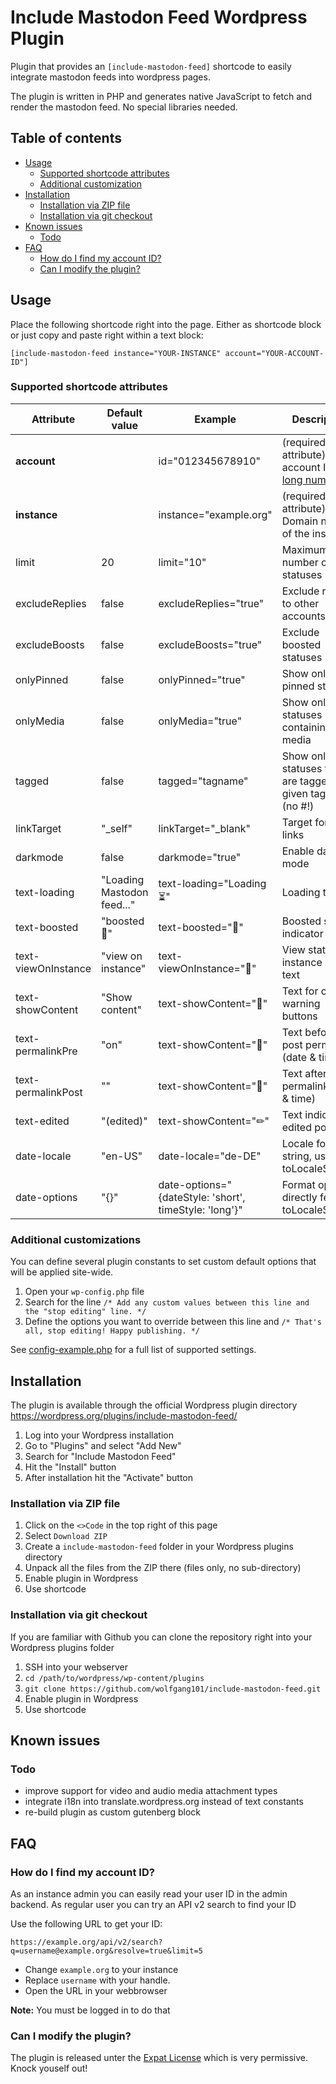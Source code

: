 # Include Mastodon Feed Wordpress Plugin

Plugin that provides an `[include-mastodon-feed]` shortcode to easily integrate mastodon feeds into wordpress pages.

The plugin is written in PHP and generates native JavaScript to fetch and render the mastodon feed. No special libraries needed.

## Table of contents
* [Usage](#usage)
  * [Supported shortcode attributes](#supported-shortcode-attributes)
  * [Additional customization](#additional-customizations)
* [Installation](#installation)
  * [Installation via ZIP file](#installation-via-zip-file)
  * [Installation via git checkout](#installation-via-git-checkout)
* [Known issues](#known-issues)
  * [Todo](#todo)
* [FAQ](#faq)
  * [How do I find my account ID?](#how-do-i-find-my-account-id)
  * [Can I modify the plugin?](#can-i-modify-the-plugin)

## Usage

Place the following shortcode right into the page. Either as shortcode block or just copy and paste right within a text block:

```[include-mastodon-feed instance="YOUR-INSTANCE" account="YOUR-ACCOUNT-ID"]```

### Supported shortcode attributes

 | Attribute          | Default value                 | Example                   | Description                                                       |
| ------------------- | ----------------------------- | ------------------------- | ----------------------------------------------------------------- |
| **account**         |                               | id="012345678910"         | (required attribute) Your account ID ([a long number](#how-do-i-find-my-account-id))   |
| **instance**        |                               | instance="example.org"    | (required attribute) Domain name of the instance                                       |
| limit               | 20                            | limit="10"                | Maximum number of statuses                                        |
| excludeReplies      | false                         | excludeReplies="true"     | Exclude replies to other accounts                                 |
| excludeBoosts       | false                         | excludeBoosts="true"      | Exclude boosted statuses                                          |
| onlyPinned          | false                         | onlyPinned="true"         | Show only pinned statuses                                         |
| onlyMedia           | false                         | onlyMedia="true"          | Show only statuses containing media                               |
| tagged              | false                         | tagged="tagname"          | Show only statuses that are tagged with given tag name (no #!)    |
| linkTarget          | "_self"                       | linkTarget="_blank"       | Target for all links                                              |
| darkmode            | false                         | darkmode="true"           | Enable dark mode                                                  |
| text-loading        | "Loading Mastodon feed..."    | text-loading="Loading ⏳" | Loading text                                                      |
| text-boosted        | "boosted 🚀"                  | text-boosted="🚀"         | Boosted status indicator text                                     |
| text-viewOnInstance | "view on instance"            | text-viewOnInstance="🔗"  | View status on instance link text                                 |
| text-showContent    | "Show content"                | text-showContent="👀"     | Text for content warning buttons                                  |
| text-permalinkPre   | "on"                          | text-showContent="📅"     | Text before post permalink (date & time)                          |
| text-permalinkPost  | ""                            | text-showContent="📅"     | Text after post permalink (date & time)                           |
| text-edited         | "(edited)"                    | text-showContent="✏"      | Text indicating edited posts                                      |
| date-locale         | "en-US"                       | date-locale="de-DE"       | Locale for date string, used in toLocaleString()                  |
| date-options        | "{}"                          | date-options="{dateStyle: 'short', timeStyle: 'long'}" | Format options directly fed into toLocaleString()                 |

### Additional customizations

You can define several plugin constants to set custom default options that will be applied site-wide.

1. Open your `wp-config.php` file
2. Search for the line `/* Add any custom values between this line and the "stop editing" line. */`
3. Define the options you want to override between this line and `/* That's all, stop editing! Happy publishing. */`

See [config-example.php](config-example.php) for a full list of supported settings.

## Installation

The plugin is available through the official Wordpress plugin directory https://wordpress.org/plugins/include-mastodon-feed/

1. Log into your Wordpress installation
2. Go to "Plugins" and select "Add New"
3. Search for "Include Mastodon Feed"
4. Hit the "Install" button
5. After installation hit the "Activate" button

### Installation via ZIP file

1. Click on the `<>Code` in the top right of this page
2. Select `Download ZIP`
3. Create a `include-mastodon-feed` folder in your Wordpress plugins directory
4. Unpack all the files from the ZIP there (files only, no sub-directory)
5. Enable plugin in Wordpress
6. Use shortcode

### Installation via git checkout

If you are familiar with Github you can clone the repository right into your Wordpress plugins folder

1. SSH into your webserver
2. `cd /path/to/wordpress/wp-content/plugins`
3. `git clone https://github.com/wolfgang101/include-mastodon-feed.git`
4. Enable plugin in Wordpress
5. Use shortcode

## Known issues

### Todo

* improve support for video and audio media attachment types
* integrate i18n into translate.wordpress.org instead of text constants
* re-build plugin as custom gutenberg block

## FAQ

### How do I find my account ID?
As an instance admin you can easily read your user ID in the admin backend. As regular user you can try an API v2 search to find your ID

Use the following URL to get your ID:

```https://example.org/api/v2/search?q=username@example.org&resolve=true&limit=5```

* Change `example.org` to your instance
* Replace `username` with your handle.
* Open the URL in your webbrowser

**Note:** You must be logged in to do that

### Can I modify the plugin?
The plugin is released unter the [Expat License](LICENSE) which is very permissive. Knock youself out!